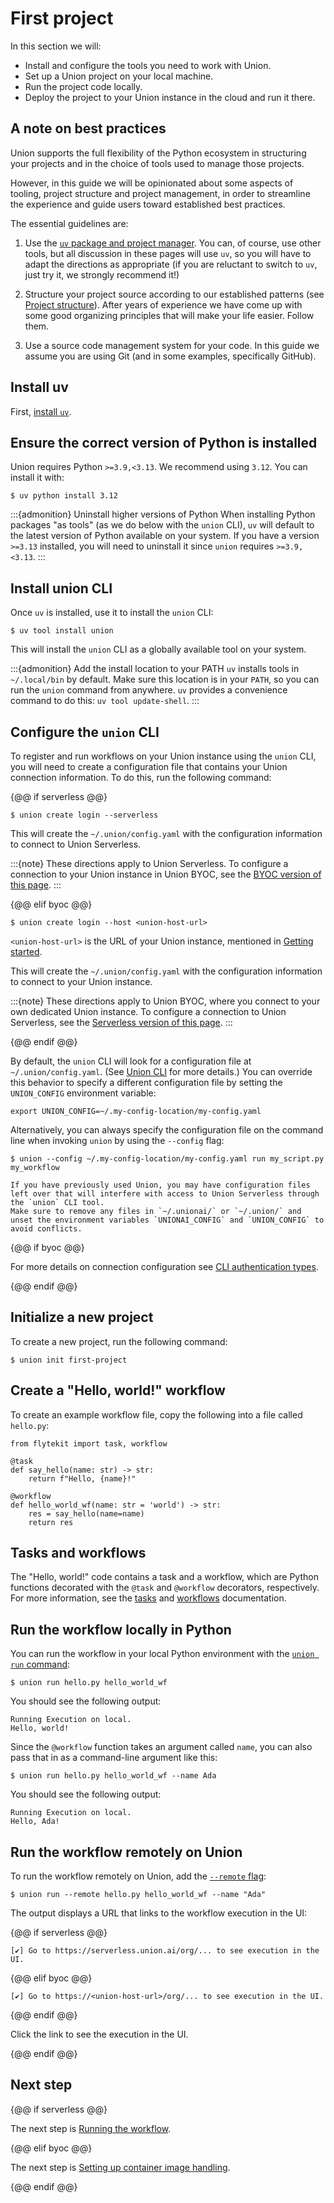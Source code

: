 # First project

In this section we will:

* Install and configure the tools you need to work with Union.
* Set up a Union project on your local machine.
* Run the project code locally.
* Deploy the project to your Union instance in the cloud and run it there.


## A note on best practices

Union supports the full flexibility of the Python ecosystem in structuring your projects and in the choice of tools used to manage those projects.

However, in this guide we will be opinionated about some aspects of tooling, project structure and project management, in order to streamline the experience and guide users toward established best practices.

The essential guidelines are:

1. Use the [`uv` package and project manager](https://docs.astral.sh/uv/).
   You can, of course, use other tools, but all discussion in these pages will use `uv`, so you will have to adapt the directions as appropriate
   (if you are reluctant to switch to `uv`, just try it, we strongly recommend it!)

2. Structure your project source according to our established patterns (see [Project structure](./project-structure.md)).
   After years of experience we have come up with some good organizing principles that will make your life easier. Follow them.

3. Use a source code management system for your code. In this guide we assume you are using Git (and in some examples, specifically GitHub).


## Install uv

First, [install `uv`](https://docs.astral.sh/uv/#getting-started).


## Ensure the correct version of Python is installed

Union requires Python `>=3.9,<3.13`.
We recommend using `3.12`.
You can install it with:

```{code-block} shell
$ uv python install 3.12
```

:::{admonition} Uninstall higher versions of Python
When installing Python packages "as tools" (as we do below with the `union` CLI),
`uv` will default to the latest version of Python available on your system.
If you have a version `>=3.13` installed, you will need to uninstall it since `union` requires `>=3.9,<3.13`.
:::


## Install union CLI

Once `uv` is installed, use it to install the `union` CLI:

```{code-block} shell
$ uv tool install union
```

This will install the `union` CLI as a globally available tool on your system.

:::{admonition} Add the install location to your PATH
`uv` installs tools in `~/.local/bin` by default.
Make sure this location is in your `PATH`, so you can run the `union` command from anywhere.
`uv` provides a convenience command to do this: `uv tool update-shell`.
:::


## Configure the `union` CLI

To register and run workflows on your Union instance using the `union` CLI,
you will need to create a configuration file that contains your Union connection information.
To do this, run the following command:

{@@ if serverless @@}

```{code-block} shell
$ union create login --serverless
```
This will create the `~/.union/config.yaml` with the configuration information to connect to Union Serverless.

:::{note}
These directions apply to Union Serverless. To configure a connection to your Union instance in Union BYOC, see the [BYOC version of this page](https://docs.union.ai/byoc/quick-start#configure-the-union-cli).
:::

{@@ elif byoc @@}

```{code-block} shell
$ union create login --host <union-host-url>
```

`<union-host-url>` is the URL of your Union instance, mentioned in [Getting started](./index.md#gather-your-credentials).

This will create the `~/.union/config.yaml` with the configuration information to connect to your Union instance.

:::{note}
These directions apply to Union BYOC, where you connect to your own dedicated Union instance. To configure a connection to Union Serverless, see the [Serverless version of this page](https://docs.union.ai/serverless/quick-start#configure-the-union-cli).
:::

{@@ endif @@}

By default, the `union` CLI will look for a configuration file at `~/.union/config.yaml`. (See [Union CLI](../../api-reference/union-cli.md) for more details.)
You can override this behavior to specify a different configuration file by setting the `UNION_CONFIG` environment variable:

```{code-block} shell
export UNION_CONFIG=~/.my-config-location/my-config.yaml
```

Alternatively, you can always specify the configuration file on the command line when invoking `union` by using the `--config` flag:

```{code-block} shell
$ union --config ~/.my-config-location/my-config.yaml run my_script.py my_workflow
```

```{warning}
If you have previously used Union, you may have configuration files left over that will interfere with access to Union Serverless through the `union` CLI tool.
Make sure to remove any files in `~/.unionai/` or `~/.union/` and unset the environment variables `UNIONAI_CONFIG` and `UNION_CONFIG` to avoid conflicts.
```

{@@ if byoc @@}

For more details on connection configuration see [CLI authentication types](../administration/cli-authentication-types.md).

{@@ endif @@}


## Initialize a new project

To create a new project, run the following command:

```{code-block} shell
$ union init first-project
```























## Create a "Hello, world!" workflow

To create an example workflow file, copy the following into a file called `hello.py`:

```{code-block} python
from flytekit import task, workflow

@task
def say_hello(name: str) -> str:
    return f"Hello, {name}!"

@workflow
def hello_world_wf(name: str = 'world') -> str:
    res = say_hello(name=name)
    return res
```

## Tasks and workflows

The "Hello, world!" code contains a task and a workflow, which are Python functions decorated with the `@task` and `@workflow` decorators, respectively.
For more information, see the [tasks](./user-guide/core-concepts/tasks/index.md) and [workflows](./user-guide/core-concepts/workflows/index.md) documentation.

## Run the workflow locally in Python

You can run the workflow in your local Python environment with the [`union run` command](./api-reference/union-cli.md#union-cli-commands):

```{code-block} shell
$ union run hello.py hello_world_wf
```

You should see the following output:

```{code-block} shell
Running Execution on local.
Hello, world!
```

Since the `@workflow` function takes an argument called `name`, you can also pass that in
as a command-line argument like this:

```{code-block} shell
$ union run hello.py hello_world_wf --name Ada
```

You should see the following output:

```{code-block} shell
Running Execution on local.
Hello, Ada!
```

## Run the workflow remotely on Union

To run the workflow remotely on Union, add the [`--remote` flag](./api-reference/union-cli.md#union-cli-commands):

```{code-block} shell
$ union run --remote hello.py hello_world_wf --name "Ada"
```

The output displays a URL that links to the workflow execution in the UI:

{@@ if serverless @@}

```{code-block} shell
[✔] Go to https://serverless.union.ai/org/... to see execution in the UI.
```

{@@ elif byoc @@}

```{code-block} shell
[✔] Go to https://<union-host-url>/org/... to see execution in the UI.
```

{@@ endif @@}

Click the link to see the execution in the UI.

{@@ endif @@}




## Next step

{@@ if serverless @@}

The next step is [Running the workflow](./running-the-workflow.md).

{@@ elif byoc @@}

The next step is [Setting up container image handling](./setting-up-container-image-handling.md).

{@@ endif @@}

